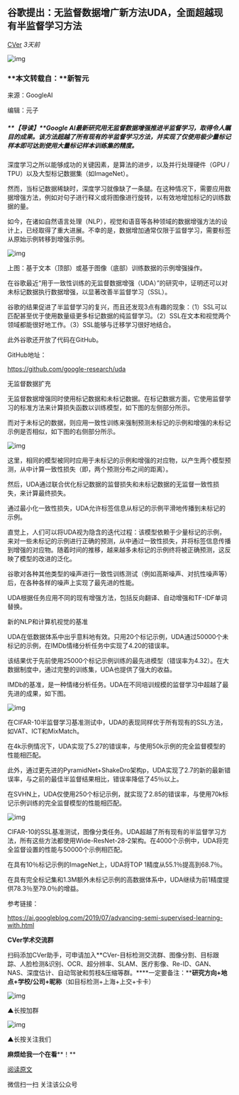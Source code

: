## 谷歌提出：无监督数据增广新方法UDA，全面超越现有半监督学习方法

[CVer](javascript:void(0);) *3天前*

![img](https://mmbiz.qpic.cn/mmbiz_png/UicQ7HgWiaUb0vsL2pRwJPGenfggV1HMgNHk1e1099vLat3JfonPnA4ibFS8880lkxhfibe7sUJjzHsQTWUU4oaMZA/640?wx_fmt=png&tp=webp&wxfrom=5&wx_lazy=1&wx_co=1)



###    **本文转载自：****新智元**  

来源：GoogleAI

编辑：元子

##### **【导读】**Google AI最新研究用无监督数据增强推进半监督学习，取得令人瞩目的成果。该方法超越了所有现有的半监督学习方法，并实现了仅使用极少量标记样本即可达到使用大量标记样本训练集的精度。



深度学习之所以能够成功的关键因素，是算法的进步，以及并行处理硬件（GPU / TPU）以及大型标记数据集（如ImageNet）。



然而，当标记数据稀缺时，深度学习就像缺了一条腿。在这种情况下，需要应用数据增强方法，例如对句子进行释义或将图像进行旋转，以有效地增加标记的训练数据的量。



如今，在诸如自然语言处理（NLP），视觉和语音等各种领域的数据增强方法的设计上，已经取得了重大进展。不幸的是，数据增加通常仅限于监督学习，需要标签从原始示例转移到增强示例。



![img](https://mmbiz.qpic.cn/mmbiz_jpg/UicQ7HgWiaUb0vsL2pRwJPGenfggV1HMgNTOTh6HAjywBQdGFRvQiaNBoKWCpOtVuhBU3656E8wTNBUicqkHesVTDA/640?wx_fmt=jpeg&tp=webp&wxfrom=5&wx_lazy=1&wx_co=1)





上图：基于文本（顶部）或基于图像（底部）训练数据的示例增强操作。



在谷歌最近“用于一致性训练的无监督数据增强（UDA）”的研究中，证明还可以对未标记数据执行数据增强，以显著改善半监督学习（SSL）。



谷歌的结果促进了半监督学习的复兴，而且还发现3点有趣的现象：（1）SSL可以匹配甚至优于使用数量级更多标记数据的纯监督学习。（2）SSL在文本和视觉两个领域都能很好地工作。（3）SSL能够与迁移学习很好地结合。



此外谷歌还开放了代码在GitHub。



GitHub地址：

https://github.com/google-research/uda



无监督数据扩充



无监督数据增强同时使用标记数据和未标记数据。在标记数据方面，它使用监督学习的标准方法来计算损失函数以训练模型，如下图的左侧部分所示。



而对于未标记的数据，则应用一致性训练来强制预测未标记的示例和增强的未标记示例是否相似，如下图的右侧部分所示。



![img](https://mmbiz.qpic.cn/mmbiz_jpg/UicQ7HgWiaUb0vsL2pRwJPGenfggV1HMgN7Mgjic2tiaiamFb9iaYm4Zk7P7XbRTAlGqPy4oYv34VdTLz1ppTCEibT8FA/640?wx_fmt=jpeg&tp=webp&wxfrom=5&wx_lazy=1&wx_co=1)



这里，相同的模型被同时应用于未标记的示例和增强的对应物，以产生两个模型预测，从中计算一致性损失（即，两个预测分布之间的距离）。



然后，UDA通过联合优化标记数据的监督损失和未标记数据的无监督一致性损失，来计算最终损失。



通过最小化一致性损失，UDA允许标签信息从标记的示例平滑地传播到未标记的示例。



直觉上，人们可以将UDA视为隐含的迭代过程：该模型依赖于少量标记的示例，来对一些未标记的示例进行正确的预测，从中通过一致性损失，并将标签信息传播到增强的对应物。随着时间的推移，越来越多未标记的示例终将被正确预测，这反映了模型的改进的泛化。



谷歌对各种其他类型的噪声进行一致性训练测试（例如高斯噪声、对抗性噪声等）后，在各种各样的噪声上实现了最先进的性能。



UDA根据任务应用不同的现有增强方法，包括反向翻译、自动增强和TF-IDF单词替换。



新的NLP和计算机视觉的基准



UDA在低数据体系中出乎意料地有效。只用20个标记示例，UDA通过50000个未标记的示例，在IMDb情绪分析任务中实现了4.20的错误率。



该结果优于先前使用25000个标记示例训练的最先进模型（错误率为4.32）。在大数据制度中，通过完整的训练集，UDA也提供了强大的收益。



IMDb的基准，是一种情绪分析任务。UDA在不同培训规模的监督学习中超越了最先进的成果，如下图。



![img](https://mmbiz.qpic.cn/mmbiz_jpg/UicQ7HgWiaUb0vsL2pRwJPGenfggV1HMgN8ib2hNNgnia7pHfiaX1xiaMM48Y0xB4GPrugIial9NnQFuPiciczvn2yKa5AA/640?wx_fmt=jpeg&tp=webp&wxfrom=5&wx_lazy=1&wx_co=1)



在CIFAR-10半监督学习基准测试中，UDA的表现同样优于所有现有的SSL方法，如VAT、ICT和MixMatch。



在4k示例情况下，UDA实现了5.27的错误率，与使用50k示例的完全监督模型的性能相匹配。



此外，通过更先进的PyramidNet+ShakeDro架构p，UDA实现了2.7的新的最新错误率，与之前的最佳半监督结果相比，错误率降低了45％以上。



在SVHN上，UDA仅使用250个标记示例，就实现了2.85的错误率，与使用70k标记示例训练的完全监督模型的性能相匹配。



![img](https://mmbiz.qpic.cn/mmbiz_jpg/UicQ7HgWiaUb0vsL2pRwJPGenfggV1HMgNuB4FhElkx7fyjy5zY3o1S1z8qsAqU07J8ZkIJK4YibCiaLeQsxTojJ0w/640?wx_fmt=jpeg&tp=webp&wxfrom=5&wx_lazy=1&wx_co=1)



CIFAR-10的SSL基准测试，图像分类任务。UDA超越了所有现有的半监督学习方法，所有这些方法都使用Wide-ResNet-28-2架构。在4000个示例中，UDA将完全监督设置的性能与50000个示例相匹配。



在具有10％标记示例的ImageNet上，UDA将TOP 1精度从55.1％提高到68.7％。



在具有完全标记集和1.3M额外未标记示例的高数据体系中，UDA继续为前1精度提供78.3％至79.0％的增益。



参考链接：

https://ai.googleblog.com/2019/07/advancing-semi-supervised-learning-with.html



**CVer学术交流群**



扫码添加CVer助手，可申请加入**CVer-目标检测交流群、图像分割、目标跟踪、人脸检测&识别、OCR、超分辨率、SLAM、医疗影像、Re-ID、GAN、NAS、深度估计、自动驾驶和剪枝&压缩等群。****一定要备注：****研究方向+地点+学校/公司+昵称**（如目标检测+上海+上交+卡卡）

![img](https://mmbiz.qpic.cn/mmbiz_jpg/yNnalkXE7oX7pdpBKibicSnmb8wRGicbT0Rhr61k0f922lbXcowibk5DTRibROvFB1yMCAZQvj1iaEe6Qsia9bU0UMJCA/640?wx_fmt=jpeg&tp=webp&wxfrom=5&wx_lazy=1&wx_co=1)

▲长按加群



![img](https://mmbiz.qpic.cn/mmbiz_png/e1jmIzRpwWg3jTWCAZ4BrnvIuN20lLkhIjtg4GRSDhTk9NpeF0GGTJwUpKPatscIQU7Ndj9hgl8BPpGj2BJoFw/640?tp=webp&wxfrom=5&wx_lazy=1&wx_co=1)

▲长按关注我们

**麻烦给我一个在看****！**

[阅读原文](https://mp.weixin.qq.com/s?__biz=MzUxNjcxMjQxNg==&mid=2247490302&idx=3&sn=5ec01a50560cd03d99d52d30ad72fac7&chksm=f9a26871ced5e1679a665d995a2b997bb1b01b238c47b4f10a4a58835cbf544b47ca0d5c42ae&scene=0&xtrack=1&key=694d087052acb2420bdc6c73e6beaaaa9341bc629e2ce79530b79a3399afc7bb50e860a23c717ef5d8b944365ce85e6fff5998feea099a6b71e852ace09d61e058a140805dd078fe46f1d9bf8236cfe0&ascene=1&uin=MjMzNDA2ODYyNQ%3D%3D&devicetype=Windows+10&version=62060739&lang=zh_CN&pass_ticket=iqn5fxyAYAEcbOWN8K0hTmIdnQAEbGoAMytUHUJn7mS3BliHEI0JRQI4B417Pox7##)





微信扫一扫
关注该公众号